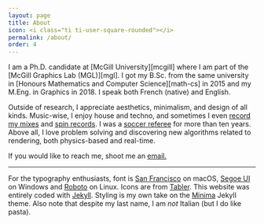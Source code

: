 ```yaml
---
layout: page
title: About
icon: <i class="ti ti-user-square-rounded"></i>
permalink: /about/
order: 4
---
```


<div id="profile"></div>
I am a Ph.D. candidate at [McGill University][mcgill] where I am part of the [McGill Graphics Lab (MGL)][mgl]. I got my B.Sc. from the same university in [Honours Mathematics and Computer Science][math-cs] in 2015 and my M.Eng. in Graphics in 2018. I speak both French (native) and English.

Outside of research, I appreciate aesthetics, minimalism, and design of all kinds. Music-wise, I enjoy house and techno, and sometimes I even [record my mixes](https://soundcloud.com/joeylitalien) and [spin records](https://www.discogs.com/user/milpotent/collection). I was a [soccer referee](https://www.soccerquebec.org/fr/index.html) for more than ten years. Above all, I love problem solving and discovering new algorithms related to rendering, both physics-based and real-time.

If you would like to reach me, shoot me an <a href="mailto:{{site.email}}">email.</a>

---
For the typography enthusiasts, font is [San Francisco](https://developer.apple.com/fonts) on macOS, [Segoe UI](https://docs.microsoft.com/en-us/typography/font-list/segoe-ui) on Windows and [Roboto](https://fonts.google.com/specimen/Roboto) on Linux. Icons are from [Tabler](https://tabler-icons.io/). This website was entirely coded with [Jekyll][jekyll]. Styling is my own take on the [Minima](https://github.com/jekyll/minima) Jekyll theme. Also note that despite my last name, I am _not_ Italian (but I do like pasta).

[math-cs]: http://www.mcgill.ca/study/2013-2014/faculties/science/undergraduate/programs/bachelor-science-bsc-joint-honours-mathematics-and-computer
[mcgill]: http://www.mcgill.ca
[garneau]: http://www.cegepgarneau.ca
[henriette]: https://www.fonts.com/font/typejockeys/henriette
[franklin]: https://www.fonts.com/font/urw/franklin-gothic/urw-complete-family-pack
[incol]: https://fonts.google.com/specimen/Inconsolata
[jekyll]: https://jekyllrb.com/
[typekit]: https://typekit.com/
[mgl]: http://gfx.lab.mcgill.ca/
[summ]: http://summ.math.uqam.ca/?lang=en
[discogs]: https://www.discogs.com/user/milpotent/collection
